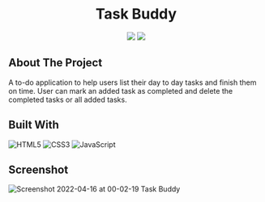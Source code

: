 <h1 align="center">Task Buddy</h1>
<p align="center">
   <img src="https://forthebadge.com/images/badges/built-with-love.svg" />
   <img src="https://forthebadge.com/images/badges/made-with-javascript.svg" />
</p>

## About The Project

A to-do application to help users list their day to day tasks and finish them on time. User can mark an added task as completed and delete the completed tasks or all added tasks. 

## Built With

![HTML5](https://img.shields.io/badge/HTML5-E34F26?style=for-the-badge&logo=html5&logoColor=white) 
![CSS3](https://img.shields.io/badge/CSS3-1572B6?style=for-the-badge&logo=css3&logoColor=white)
![JavaScript](https://img.shields.io/badge/JavaScript-323330?style=for-the-badge&logo=javascript&logoColor=F7DF1E)

## Screenshot

![Screenshot 2022-04-16 at 00-02-19 Task Buddy](https://user-images.githubusercontent.com/77227201/163608530-5684e9c6-e2f1-4002-a17e-a9813824a02b.png)
